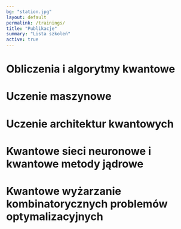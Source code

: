 ```yaml
---
bg: "station.jpg"
layout: default
permalink: /trainings/
title: "Publikacje"
summary: "Lista szkoleń"
active: true
---
```


# Obliczenia i algorytmy kwantowe

# Uczenie maszynowe

# Uczenie architektur kwantowych

# Kwantowe sieci neuronowe i kwantowe metody jądrowe

# Kwantowe wyżarzanie kombinatorycznych problemów optymalizacyjnych